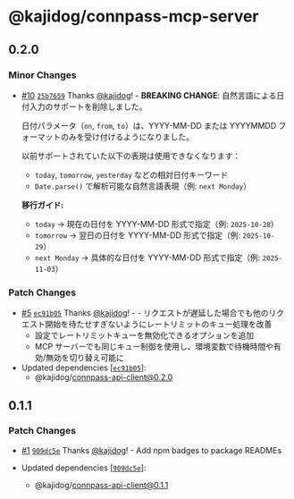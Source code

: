 # @kajidog/connpass-mcp-server

## 0.2.0

### Minor Changes

- [#10](https://github.com/kajidog/connpass-mcp-server/pull/10) [`25b7659`](https://github.com/kajidog/connpass-mcp-server/commit/25b7659850bd71bd004072954ebc6d37334ab347) Thanks [@kajidog](https://github.com/kajidog)! - **BREAKING CHANGE**: 自然言語による日付入力のサポートを削除しました。

  日付パラメータ（`on`, `from`, `to`）は、YYYY-MM-DD または YYYYMMDD フォーマットのみを受け付けるようになりました。

  以前サポートされていた以下の表現は使用できなくなります：

  - `today`, `tomorrow`, `yesterday` などの相対日付キーワード
  - `Date.parse()` で解析可能な自然言語表現（例: `next Monday`）

  **移行ガイド:**

  - `today` → 現在の日付を YYYY-MM-DD 形式で指定（例: `2025-10-28`）
  - `tomorrow` → 翌日の日付を YYYY-MM-DD 形式で指定（例: `2025-10-29`）
  - `next Monday` → 具体的な日付を YYYY-MM-DD 形式で指定（例: `2025-11-03`）

### Patch Changes

- [#5](https://github.com/kajidog/connpass-mcp-server/pull/5) [`ec91b05`](https://github.com/kajidog/connpass-mcp-server/commit/ec91b050de1b6e2ca2f2cd8fe2df3bdf13d36e63) Thanks [@kajidog](https://github.com/kajidog)! - - リクエストが遅延した場合でも他のリクエスト開始を待たせすぎないようにレートリミットのキュー処理を改善
  - 設定でレートリミットキューを無効化できるオプションを追加
  - MCP サーバーでも同じキュー制御を使用し、環境変数で待機時間や有効/無効を切り替え可能に
- Updated dependencies [[`ec91b05`](https://github.com/kajidog/connpass-mcp-server/commit/ec91b050de1b6e2ca2f2cd8fe2df3bdf13d36e63)]:
  - @kajidog/connpass-api-client@0.2.0

## 0.1.1

### Patch Changes

- [#1](https://github.com/kajidog/connpass-mcp-server/pull/1) [`909dc5e`](https://github.com/kajidog/connpass-mcp-server/commit/909dc5e16430ff9fb1ff5da907ee1882a2d44fd7) Thanks [@kajidog](https://github.com/kajidog)! - Add npm badges to package READMEs

- Updated dependencies [[`909dc5e`](https://github.com/kajidog/connpass-mcp-server/commit/909dc5e16430ff9fb1ff5da907ee1882a2d44fd7)]:
  - @kajidog/connpass-api-client@0.1.1
